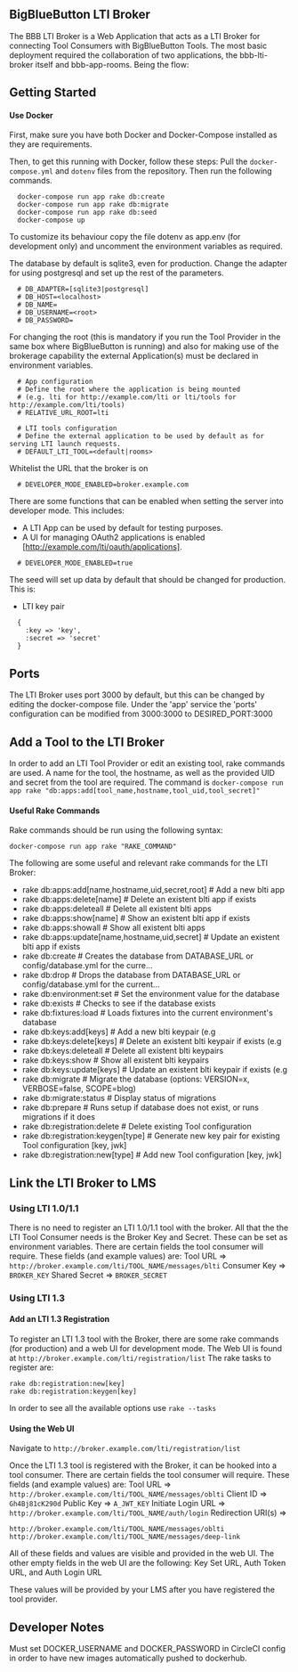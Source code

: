 ## BigBlueButton LTI Broker
The BBB LTI Broker is a Web Application that acts as a LTI Broker for connecting Tool Consumers with BigBlueButton Tools. The most basic deployment required the collaboration of two applications, the bbb-lti-broker itself and bbb-app-rooms. Being the flow:

## Getting Started
#### Use Docker
First, make sure you have both Docker and Docker-Compose installed as they are requirements.

Then, to get this running with Docker, follow these steps:
Pull the ```docker-compose.yml``` and ```dotenv``` files from the repository. Then run the following commands.
```
  docker-compose run app rake db:create
  docker-compose run app rake db:migrate
  docker-compose run app rake db:seed
  docker-compose up
```
To customize its behaviour copy the file dotenv as app.env (for development only) and uncomment the environment variables as required.

The database by default is sqlite3, even for production. Change the adapter for using postgresql and set up the rest of the parameters.

```
  # DB_ADAPTER=[sqlite3|postgresql]
  # DB_HOST=<localhost>
  # DB_NAME=
  # DB_USERNAME=<root>
  # DB_PASSWORD=
```

For changing the root (this is mandatory if you run the Tool Provider in the same box where BigBlueButton is running) and also
for making use of the brokerage capability the external Application(s) must be declared in environment variables.

```
  # App configuration
  # Define the root where the application is being mounted
  # (e.g. lti for http://example.com/lti or lti/tools for http://example.com/lti/tools)
  # RELATIVE_URL_ROOT=lti

  # LTI tools configuration
  # Define the external application to be used by default as for serving LTI launch requests.
  # DEFAULT_LTI_TOOL=<default|rooms>
```

Whitelist the URL that the broker is on

```
  # DEVELOPER_MODE_ENABLED=broker.example.com
```

There are some functions that can be enabled when setting the server into developer mode.
This includes:
  - A LTI App can be used by default for testing purposes.
  - A UI for managing OAuth2 applications is enabled [http://example.com/lti/oauth/applications].

```
  # DEVELOPER_MODE_ENABLED=true
```

The seed will set up data by default that should be changed for production. This is:
  - LTI key pair
```
  {
    :key => 'key',
    :secret => 'secret'
  }
```

## Ports
The LTI Broker uses port 3000 by default, but this can be changed by editing the docker-compose file.
Under the 'app' service the 'ports' configuration can be modified from 3000:3000 to DESIRED_PORT:3000

## Add a Tool to the LTI Broker
In order to add an LTI Tool Provider or edit an existing tool, rake commands are used.
A name for the tool, the hostname, as well as the provided UID and secret from the tool are required.
The command is ```docker-compose run app rake "db:apps:add[tool_name,hostname,tool_uid,tool_secret]"```

#### Useful Rake Commands
Rake commands should be run using the following syntax:
```
docker-compose run app rake "RAKE_COMMAND"
```
The following are some useful and relevant rake commands for the LTI Broker:
* rake db:apps:add[name,hostname,uid,secret,root]  # Add a new blti app
* rake db:apps:delete[name]                        # Delete an existent blti app if exists
* rake db:apps:deleteall                           # Delete all existent blti apps
* rake db:apps:show[name]                          # Show an existent blti app if exists
* rake db:apps:showall                             # Show all existent blti apps
* rake db:apps:update[name,hostname,uid,secret]    # Update an existent blti app if exists
* rake db:create                                   # Creates the database from DATABASE_URL or config/database.yml for the curre...
* rake db:drop                                     # Drops the database from DATABASE_URL or config/database.yml for the current...
* rake db:environment:set                          # Set the environment value for the database
* rake db:exists                                   # Checks to see if the database exists
* rake db:fixtures:load                            # Loads fixtures into the current environment's database
* rake db:keys:add[keys]                           # Add a new blti keypair (e.g
* rake db:keys:delete[keys]                        # Delete an existent blti keypair if exists (e.g
* rake db:keys:deleteall                           # Delete all existent blti keypairs
* rake db:keys:show                                # Show all existent blti keypairs
* rake db:keys:update[keys]                        # Update an existent blti keypair if exists (e.g
* rake db:migrate                                  # Migrate the database (options: VERSION=x, VERBOSE=false, SCOPE=blog)
* rake db:migrate:status                           # Display status of migrations
* rake db:prepare                                  # Runs setup if database does not exist, or runs migrations if it does
* rake db:registration:delete                      # Delete existing Tool configuration
* rake db:registration:keygen[type]                # Generate new key pair for existing Tool configuration [key, jwk]
* rake db:registration:new[type]                   # Add new Tool configuration [key, jwk]


## Link the LTI Broker to LMS

### Using LTI 1.0/1.1
There is no need to register an LTI 1.0/1.1 tool with the broker. All that the the LTI Tool Consumer needs is the Broker Key and Secret. These can be set as environment variables.
There are certain fields the tool consumer will require. These fields (and example values) are:
Tool URL => ```http://broker.example.com/lti/TOOL_NAME/messages/blti```
Consumer Key => ```BROKER_KEY```
Shared Secret => ```BROKER_SECRET```

### Using LTI 1.3
#### Add an LTI 1.3 Registration
To register an LTI 1.3 tool with the Broker, there are some rake commands (for production) and a web UI for development mode.
The Web UI is found at ```http://broker.example.com/lti/registration/list```
The rake tasks to register are:
```
rake db:registration:new[key]
rake db:registration:keygen[key]
```
In order to see all the available options use ```rake --tasks```

#### Using the Web UI
Navigate to ```http://broker.example.com/lti/registration/list```


Once the LTI 1.3 tool is registered with the Broker, it can be hooked into a tool consumer.
There are certain fields the tool consumer will require. These fields (and example values) are:
Tool URL => ```http://broker.example.com/lti/TOOL_NAME/messages/oblti```
Client ID => ```Gh4Bj81cK290d```
Public Key => ```A_JWT_KEY```
Initiate Login URL => ```http://broker.example.com/lti/TOOL_NAME/auth/login```
Redirection URI(s) =>
```
http://broker.example.com/lti/TOOL_NAME/messages/oblti
http://broker.example.com/lti/TOOL_NAME/messages/deep-link
```

All of these fields and values are visible and provided in the web UI.
The other empty fields in the web UI are the following: Key Set URL, Auth Token URL, and Auth Login URL

These values will be provided by your LMS after you have registered the tool provider.


## Developer Notes
Must set DOCKER_USERNAME and DOCKER_PASSWORD in CircleCI config in order to have new images automatically pushed to dockerhub.
